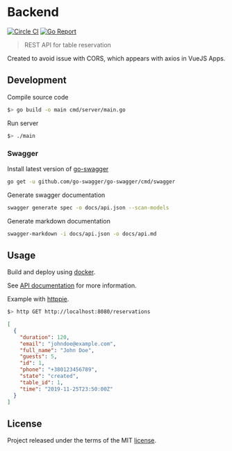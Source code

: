 [license]: ./LICENSE
[docs]: ./docs
[docker]: ./Dockerfile
[ci]: https://circleci.com/gh/palestine-nights/backend
[ci-badge]: https://circleci.com/gh/palestine-nights/backend.svg?style=svg
[go-report]: https://goreportcard.com/report/github.com/palestine-nights/backend
[go-report-badge]: https://goreportcard.com/badge/github.com/palestine-nights/backend

# Backend

[![Circle CI][ci-badge]][ci]
[![Go Report][go-report-badge]][go-report]

> REST API for table reservation

Created to avoid issue with CORS, which appears with axios in VueJS Apps.

## Development

Compile source code

```sh
$> go build -o main cmd/server/main.go
```

Run server

```sh
$> ./main
```

### Swagger

Install latest version of [go-swagger](https://github.com/go-swagger/go-swagger)

```sh
go get -u github.com/go-swagger/go-swagger/cmd/swagger
```

Generate swagger documentation

```sh
swagger generate spec -o docs/api.json --scan-models
```

Generate markdown documentation

```sh
swagger-markdown -i docs/api.json -o docs/api.md
```

## Usage

Build and deploy using [docker][docker].

See [API documentation][docs] for more information.

Example with [httppie](https://httpie.org).

```sh
$> http GET http://localhost:8080/reservations
```

```json
[
  {
    "duration": 120,
    "email": "johndoe@example.com",
    "full_name": "John Doe",
    "guests": 5,
    "id": 1,
    "phone": "+380123456789",
    "state": "created",
    "table_id": 1,
    "time": "2019-11-25T23:50:00Z"
  }
]
```

## License

Project released under the terms of the MIT [license][license].
